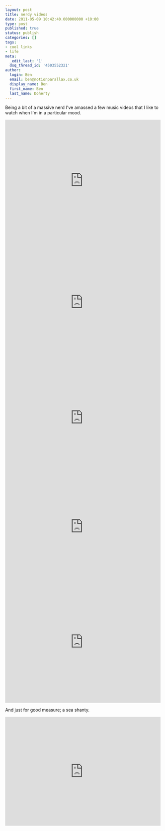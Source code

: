 ```yaml
---
layout: post
title: nerdy videos
date: 2011-05-09 10:42:40.000000000 +10:00
type: post
published: true
status: publish
categories: []
tags:
- cool links
- life
meta:
  _edit_last: '1'
  dsq_thread_id: '4503552321'
author:
  login: Ben
  email: ben@notionparallax.co.uk
  display_name: Ben
  first_name: Ben
  last_name: Doherty
---
```

<p>Being a bit of a massive nerd I've amassed a few music videos that I like to watch when I'm in a particular mood.</p>
<p>    <object width="500" height="390"><param name="movie" value="http://www.youtube.com/v/zSgiXGELjbc&hl=en_US&feature=player_embedded&version=3" /><param name="allowFullScreen" value="true" /><param name="allowScriptAccess" value="always" /><embed src="http://www.youtube.com/v/zSgiXGELjbc&hl=en_US&feature=player_embedded&version=3" type="application/x-shockwave-flash" allowfullscreen="true" allowscriptaccess="always" width="500" height="390"></embed></object><br />
    <object width="500" height="390"><param name="movie" value="http://www.youtube.com/v/XGK84Poeynk&hl=en_US&feature=player_embedded&version=3" /><param name="allowFullScreen" value="true" /><param name="allowScriptAccess" value="always" /><embed src="http://www.youtube.com/v/XGK84Poeynk&hl=en_US&feature=player_embedded&version=3" type="application/x-shockwave-flash" allowfullscreen="true" allowscriptaccess="always" width="500" height="390"></embed></object><br />
    <iframe width="500" height="349" src="http://www.youtube.com/embed/Ooa8nHKPZ5k" frameborder="0" allowfullscreen>There really should be an iframe here :( </iframe><br />
    <iframe width="500" height="349" src="http://www.youtube.com/embed/d0nERTFo-Sk" frameborder="0" allowfullscreen>There really should be an iframe here :( </iframe><br />
    <object style="height: 390px; width: 500px"><param name="movie" value="http://www.youtube.com/v/GTQnarzmTOc?version=3" /><param name="allowFullScreen" value="true" /><param name="allowScriptAccess" value="always" /><embed src="http://www.youtube.com/v/GTQnarzmTOc?version=3" type="application/x-shockwave-flash" allowfullscreen="true" allowscriptaccess="always" width="500" height="390" /></object></p>
<p>And just for good measure; a sea shanty.</p>
<p>    <iframe width="500" height="349" src="http://www.youtube.com/embed/G-PQbdmQRwc" frameborder="0" allowfullscreen>There really should be an iframe here :( </iframe></p>
